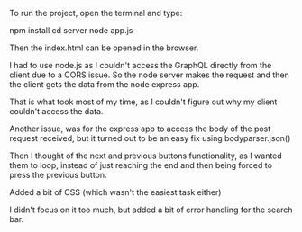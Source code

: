 To run the project, open the terminal and type:

npm install
cd server
node app.js

Then the index.html can be opened in the browser.

I had to use node.js as I couldn't access the GraphQL directly from the client due to a CORS issue.
So the node server makes the request and then the client gets the data from the node express app.

That is what took most of my time, as I couldn't figure out why my client couldn't access the data.

Another issue, was for the express app to access the body of the post request received, but it turned out to be an easy fix
using bodyparser.json()

Then I thought of the next and previous buttons functionality, as I wanted them to loop, instead of just reaching the end and
then being forced to press the previous button.

Added a bit of CSS (which wasn't the easiest task either)

I didn't focus on it too much, but added a bit of error handling for the search bar.

